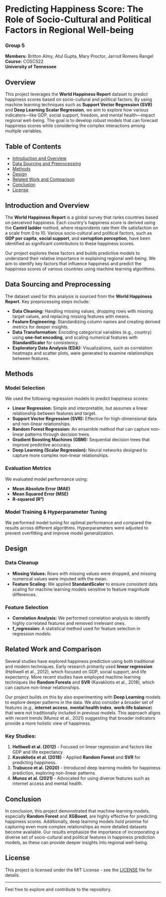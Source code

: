 # Predicting Happiness Score: The Role of Socio-Cultural and Political Factors in Regional Well-being

### Group 5  
**Members:** Britton Almy, Atul Gupta, Mary Proctor, Jarrod Romero Rangel  
**Course:** COSC522  
**University of Tennessee**  

## Overview

This project leverages the **World Happiness Report** dataset to predict happiness scores based on socio-cultural and political factors. By using machine learning techniques such as **Support Vector Regression (SVR)** and **Deep Learning Scalar Regression**, we aim to explore how various indicators—like GDP, social support, freedom, and mental health—impact regional well-being. The goal is to develop robust models that can forecast happiness scores while considering the complex interactions among multiple variables.

## Table of Contents

- [Introduction and Overview](#introduction-and-overview)
- [Data Sourcing and Preprocessing](#data-sourcing-and-preprocessing)
- [Methods](#methods)
- [Design](#design)
- [Related Work and Comparison](#related-work-and-comparison)
- [Conclusion](#conclusion)
- [License](#license)

## Introduction and Overview

The **World Happiness Report** is a global survey that ranks countries based on perceived happiness. Each country's happiness score is derived using the **Cantril ladder** method, where respondents rate their life satisfaction on a scale from 0 to 10. Various socio-cultural and political factors, such as **GDP per capita**, **social support**, and **corruption perception**, have been identified as significant contributors to these happiness scores.

Our project explores these factors and builds predictive models to understand their relative importance in explaining regional well-being. We aim to identify key factors that influence happiness and predict the happiness scores of various countries using machine learning algorithms.

## Data Sourcing and Preprocessing

The dataset used for this analysis is sourced from the **World Happiness Report**. Key preprocessing steps include:

- **Data Cleaning:** Handling missing values, dropping rows with missing target values, and replacing missing features with means.
- **Feature Engineering:** Standardizing column names and creating derived metrics for deeper insights.
- **Data Transformation:** Encoding categorical variables (e.g., country) using **one-hot encoding**, and scaling numerical features with **StandardScaler** for consistency.
- **Exploratory Data Analysis (EDA):** Visualizations, such as correlation heatmaps and scatter plots, were generated to examine relationships between features.

## Methods

### Model Selection
We used the following regression models to predict happiness scores:

- **Linear Regression:** Simple and interpretable, but assumes a linear relationship between features and target.
- **Support Vector Regression (SVR):** Effective for high-dimensional data and non-linear relationships.
- **Random Forest Regression:** An ensemble method that can capture non-linear patterns through decision trees.
- **Gradient Boosting Machines (GBM):** Sequential decision trees that improve predictive accuracy.
- **Deep Learning (Scalar Regression):** Neural networks designed to capture more complex non-linear relationships.

### Evaluation Metrics
We evaluated model performance using:
- **Mean Absolute Error (MAE)**
- **Mean Squared Error (MSE)**
- **R-squared (R²)**

### Model Training & Hyperparameter Tuning
We performed model tuning for optimal performance and compared the results across different algorithms. Hyperparameters were adjusted to prevent overfitting and improve model generalization.

## Design

### Data Cleanup
- **Missing Values:** Rows with missing values were dropped, and missing numerical values were imputed with the mean.
- **Feature Scaling:** We applied **StandardScaler** to ensure consistent data scaling for machine learning models sensitive to feature magnitude differences.

### Feature Selection
- **Correlation Analysis:** We performed correlation analysis to identify highly correlated features and removed irrelevant ones.
- **f_regression:** A statistical method used for feature selection in regression models.

## Related Work and Comparison

Several studies have explored happiness prediction using both traditional and modern techniques. Early research primarily used **linear regression** (Helliwell et al., 2012), which focused on GDP, social support, and life expectancy. More recent studies have employed machine learning techniques like **Random Forests** and **SVR** (Kavakliotis et al., 2018), which can capture non-linear relationships.

Our project builds on this by also experimenting with **Deep Learning** models to explore deeper patterns in the data. We also consider a broader set of features (e.g., **internet access**, **mental health index**, **work-life balance**) that were not traditionally included in previous models. This approach aligns with recent trends (Munoz et al., 2021) suggesting that broader indicators provide a more holistic view of happiness.

### Key Studies:
1. **Helliwell et al. (2012)** - Focused on linear regression and factors like GDP and life expectancy.
2. **Kavakliotis et al. (2018)** - Applied **Random Forest** and **SVR** for predicting happiness.
3. **Trabucco et al. (2020)** - Introduced deep learning models for happiness prediction, exploring non-linear patterns.
4. **Munoz et al. (2021)** - Advocated for using diverse features such as internet access and mental health.

## Conclusion

In conclusion, this project demonstrated that machine learning models, especially **Random Forest** and **XGBoost**, are highly effective for predicting happiness scores. Additionally, deep learning models hold promise for capturing even more complex relationships as more detailed datasets become available. Our results emphasize the importance of incorporating a diverse set of socio-cultural and political features in happiness prediction models, as these can provide deeper insights into regional well-being.

## License

This project is licensed under the MIT License - see the [LICENSE](LICENSE) file for details.

---

Feel free to explore and contribute to the repository.
